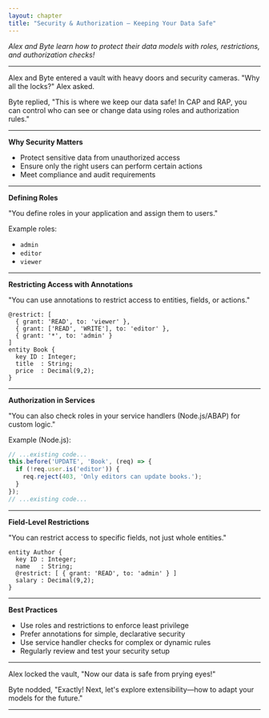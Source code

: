 ```yaml
---
layout: chapter
title: "Security & Authorization — Keeping Your Data Safe"
---
```


*Alex and Byte learn how to protect their data models with roles, restrictions, and authorization checks!*

---

Alex and Byte entered a vault with heavy doors and security cameras. "Why all the locks?" Alex asked.

Byte replied, "This is where we keep our data safe! In CAP and RAP, you can control who can see or change data using roles and authorization rules."

---

**Why Security Matters**

- Protect sensitive data from unauthorized access
- Ensure only the right users can perform certain actions
- Meet compliance and audit requirements

---

**Defining Roles**

"You define roles in your application and assign them to users."

Example roles:
- `admin`
- `editor`
- `viewer`

---

**Restricting Access with Annotations**

"You can use annotations to restrict access to entities, fields, or actions."

```cds
@restrict: [
  { grant: 'READ', to: 'viewer' },
  { grant: ['READ', 'WRITE'], to: 'editor' },
  { grant: '*', to: 'admin' }
]
entity Book {
  key ID : Integer;
  title  : String;
  price  : Decimal(9,2);
}
```

---

**Authorization in Services**

"You can also check roles in your service handlers (Node.js/ABAP) for custom logic."

Example (Node.js):
```js
// ...existing code...
this.before('UPDATE', 'Book', (req) => {
  if (!req.user.is('editor')) {
    req.reject(403, 'Only editors can update books.');
  }
});
// ...existing code...
```

---

**Field-Level Restrictions**

"You can restrict access to specific fields, not just whole entities."

```cds
entity Author {
  key ID : Integer;
  name   : String;
  @restrict: [ { grant: 'READ', to: 'admin' } ]
  salary : Decimal(9,2);
}
```

---

**Best Practices**

- Use roles and restrictions to enforce least privilege
- Prefer annotations for simple, declarative security
- Use service handler checks for complex or dynamic rules
- Regularly review and test your security setup

---

Alex locked the vault, "Now our data is safe from prying eyes!"

Byte nodded, "Exactly! Next, let's explore extensibility—how to adapt your models for the future."

---
